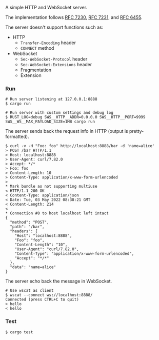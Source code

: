 A simple HTTP and WebSocket server.

The implementation follows [RFC 7230](https://datatracker.ietf.org/doc/html/rfc7230), [RFC 7231](https://datatracker.ietf.org/doc/html/rfc7231), and [RFC 6455](https://datatracker.ietf.org/doc/html/rfc6455).

The server doesn't support functions such as:

- HTTP
  - `Transfer-Encoding` header
  - `CONNECT` method
- WebSocket
  - `Sec-WebSocket-Protocol` header
  - `Sec-WebSocket-Extensions` header
  - Fragmentation
  - Extension

### Run

```
# Run server listening at 127.0.0.1:8888
$ cargo run

# Run server with custom settings and debug log
$ RUST_LOG=debug SWS__HTTP__ADDR=0.0.0.0 SWS__HTTP__PORT=9999 SWS__WS__MAX_PAYLOAD_SIZE=1MB cargo run
```

The server sends back the request info in HTTP (output is pretty-formatted).

```
$ curl -v -H "Foo: foo" http://localhost:8888/bar -d 'name=alice'
> POST /bar HTTP/1.1
> Host: localhost:8888
> User-Agent: curl/7.82.0
> Accept: */*
> Foo: foo
> Content-Length: 10
> Content-Type: application/x-www-form-urlencoded
>
* Mark bundle as not supporting multiuse
< HTTP/1.1 200 OK
< Content-Type: application/json
< Date: Tue, 03 May 2022 08:38:21 GMT
< Content-Length: 214
<
* Connection #0 to host localhost left intact
{
  "method": "POST",
  "path": "/bar",
  "headers": {
    "Host": "localhost:8888",
    "Foo": "foo",
    "Content-Length": "10",
    "User-Agent": "curl/7.82.0",
    "Content-Type": "application/x-www-form-urlencoded",
    "Accept": "*/*"
  },
  "data": "name=alice"
}
```

The server echo back the message in WebSocket.

```
# Use wscat as client
$ wscat --connect ws://localhost:8888/
Connected (press CTRL+C to quit)
> hello
< hello
```

### Test

```
$ cargo test
```
